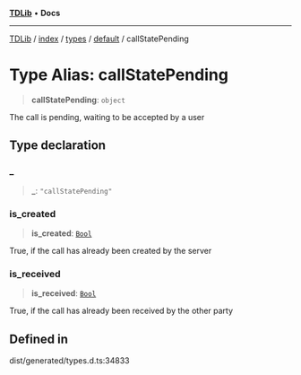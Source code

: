 [**TDLib**](../../../../../../README.md) • **Docs**

***

[TDLib](../../../../../../modules.md) / [index](../../../../../README.md) / [types](../../../README.md) / [default](../README.md) / callStatePending

# Type Alias: callStatePending

> **callStatePending**: `object`

The call is pending, waiting to be accepted by a user

## Type declaration

### \_

> **\_**: `"callStatePending"`

### is\_created

> **is\_created**: [`Bool`](Bool.md)

True, if the call has already been created by the server

### is\_received

> **is\_received**: [`Bool`](Bool.md)

True, if the call has already been received by the other party

## Defined in

dist/generated/types.d.ts:34833
